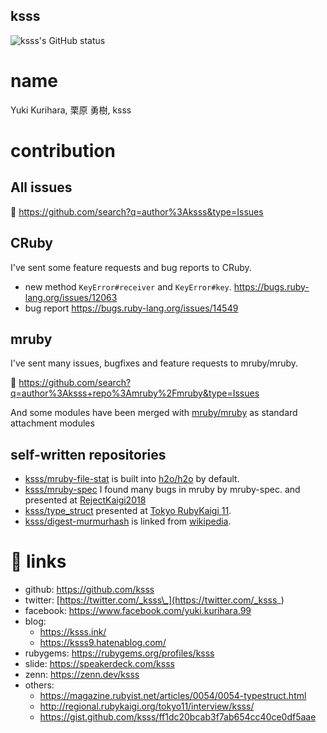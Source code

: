 ksss
----

![ksss's GitHub status](https://github-readme-stats.vercel.app/api?username=ksss&show_icons=true)

# name

Yuki Kurihara, 栗原 勇樹, ksss

# contribution

## All issues

🔗 https://github.com/search?q=author%3Aksss&type=Issues

## CRuby

I've sent some feature requests and bug reports to CRuby.

- new method `KeyError#receiver` and `KeyError#key`. https://bugs.ruby-lang.org/issues/12063
- bug report https://bugs.ruby-lang.org/issues/14549

## mruby

I've sent many issues, bugfixes and feature requests to mruby/mruby.

🔗 https://github.com/search?q=author%3Aksss+repo%3Amruby%2Fmruby&type=Issues

And some modules have been merged with [mruby/mruby](https://github.com/mruby/mruby) as standard attachment modules

## self-written repositories

- [ksss/mruby-file-stat](https://github.com/ksss/mruby-file-stat) is built into [h2o/h2o](https://github.com/h2o/h2o) by default.
- [ksss/mruby-spec](https://github.com/ksss/mruby-spec) I found many bugs in mruby by mruby-spec. and presented at [RejectKaigi2018](https://speee.connpass.com/event/84915/)
- [ksss/type_struct](https://github.com/ksss/type_struct) presented at [Tokyo RubyKaigi 11](http://regional.rubykaigi.org/tokyo11).
- [ksss/digest-murmurhash](https://github.com/ksss/digest-murmurhash) is linked from [wikipedia](https://en.wikipedia.org/wiki/MurmurHash).

# 🔗 links

- github: https://github.com/ksss
- twitter: [https://twitter.com/_ksss\_](https://twitter.com/_ksss_)
- facebook: https://www.facebook.com/yuki.kurihara.99
- blog:
  - https://ksss.ink/
  - https://ksss9.hatenablog.com/
- rubygems: https://rubygems.org/profiles/ksss
- slide: https://speakerdeck.com/ksss
- zenn: https://zenn.dev/ksss
- others:
  - https://magazine.rubyist.net/articles/0054/0054-typestruct.html
  - http://regional.rubykaigi.org/tokyo11/interview/ksss/
  - https://gist.github.com/ksss/ff1dc20bcab3f7ab654cc40ce0df5aae
